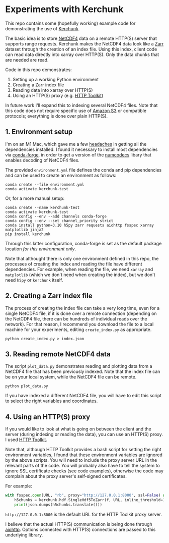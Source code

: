 # Experiments with Kerchunk

This repo contains some (hopefully working) example code for demonstrating the use of [Kerchunk](https://fsspec.github.io/kerchunk/).

The basic idea is to store [NetCDF4](https://www.unidata.ucar.edu/software/netcdf/) data on a remote HTTP(S) server that supports range requests. Kerchunk makes the NetCDF4 data look like a [Zarr](https://zarr.readthedocs.io/) dataset through the creation of an index file. Using this index, client code can read data directly into xarray over HTTP(S). Only the data chunks that are needed are read.

Code in this repo demonstrates:
1. Setting up a working Python environment
2. Creating a Zarr index file
3. Reading data into xarray over HTTP(S)
4. Using an HTTP(S) proxy (e.g. [HTTP Toolkit](https://httptoolkit.tech/python/))

In future work I'll expand this to indexing several NetCDF4 files. Note that this code does not require specific use of [Amazon S3](https://aws.amazon.com/s3/) or compatible protocols; everything is done over plain HTTP(S).

## 1. Environment setup

I'm on an M1 Mac, which gave me a few [headaches](https://github.com/fsspec/kerchunk/issues/195) in getting all the dependencies installed. I found it necessary to install most dependencies via [conda-forge](https://conda-forge.org), in order to get a version of the [numcodecs](https://numcodecs.readthedocs.io/) libary that enables decoding of NetCDF4 files.

The provided `environment.yml` file defines the conda and pip dependencies and can be used to create an environment as follows:
```
conda create --file environment.yml
conda activate kerchunk-test
```

Or, for a more manual setup:
```
conda create --name kerchunk-test
conda activate kerchunk-test
conda config --env --add channels conda-forge 
conda config --env --set channel_priority strict
conda install python=3.10 h5py zarr requests aiohttp fsspec xarray matplotlib jinja2
pip install kerchunk
```
Through this latter configuration, conda-forge is set as the default package location _for this environment only_.


Note that althought there is only one environment defined in this repo, the processes of creating the index and reading the file have different dependencies. For example, when reading the file, we need `xarray` and `matplotlib` (which we don't need when creating the index), but we don't need `h5py` or `kerchunk` itself.

## 2. Creating a Zarr index file
The process of creating the index file can take a very long time, even for a single NetCDF4 file, if it is done over a remote connection (depending on the NetCDF4 file, there can be hundreds of individual reads over the network). For that reason, I recommend you download the file to a local machine for your experiments, editing `create_index.py` as appropriate.

```
python create_index.py > index.json
```

## 3. Reading remote NetCDF4 data
The script `plot_data.py` demonstrates reading and plotting data from a NetCDF4 file that has been previously indexed. Note that the index file can be on your local system, while the NetCDF4 file can be remote.

```
python plot_data.py
```

If you have indexed a different NetCDF4 file, you will have to edit this script to select the right variables and coordinates.


## 4. Using an HTTP(S) proxy
If you would like to look at what is going on between the client and the server (during indexing or reading the data), you can use an HTTP(S) proxy. I used [HTTP Toolkit](https://httptoolkit.tech/python/).

Note that, although HTTP Toolkit provides a bash script for setting the right environment variables, I found that these environment variables are ignored by the above scripts. You will need to include the proxy server URL in the relevant parts of the code. You will probably also have to tell the system to ignore SSL certificate checks (see code examples), otherwise the code may complain about the proxy server's self-signed certificates.

For example:
```python
with fsspec.open(URL, "rb", proxy="http://127.0.0.1:8000", ssl=False) as f:
    h5chunks = kerchunk.hdf.SingleHdf5ToZarr(f, URL, inline_threshold=100)
    print(json.dumps(h5chunks.translate()))
```
`http://127.0.0.1:8000` is the default URL for the HTTP Toolkit proxy server.

I believe that the actual HTTP(S) communication is being done through [aiohttp](https://docs.aiohttp.org/). Options connected with HTTP(S) connections are passed to this underlying library.

